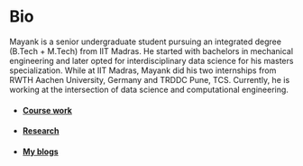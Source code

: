 <html>
<head>
</head>
<body>
<p><h1>Bio</h1></p>
  <p>Mayank is a senior undergraduate student pursuing an integrated degree (B.Tech + M.Tech) from IIT Madras. He started with bachelors in mechanical engineering and later opted for interdisciplinary data science for his masters specialization. While at IIT Madras, Mayank did his two internships from RWTH Aachen University, Germany and TRDDC Pune, TCS. Currently, he is working at the intersection of data science and computational engineering. </p>
<ul id="menu">
  <li><a href="/courses.html"><p><h4>Course work</h4></p></a></li>
  <li><a href="/research.html"><p><h4>Research</h4></p></a></li>
  <li><a href="/blog.html"><p><h4>My blogs</h4></p></a></li>
</ul> 
</body>
</html>
